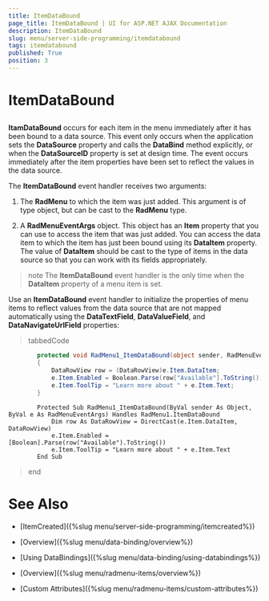 ```yaml
---
title: ItemDataBound
page_title: ItemDataBound | UI for ASP.NET AJAX Documentation
description: ItemDataBound
slug: menu/server-side-programming/itemdatabound
tags: itemdatabound
published: True
position: 3
---
```


# ItemDataBound



## 

__ItamDataBound__ occurs for each item in the menu immediately after it has been bound to a data source. This event only occurs when the application sets the __DataSource__ property and calls the __DataBind__ method explicitly, or when the __DataSourceID__ property is set at design time. The event occurs immediately after the item properties have been set to reflect the values in the data source.

The __ItemDataBound__ event handler receives two arguments:

1. The __RadMenu__ to which the item was just added. This argument is of type object, but can be cast to the __RadMenu__ type.

1. A __RadMenuEventArgs__ object. This object has an __Item__ property that you can use to access the item that was just added. You can access the data item to which the item has just been bound using its __DataItem__ property. The value of __DataItem__ should be cast to the type of items in the data source so that you can work with its fields appropriately.

>note The __ItemDataBound__ event handler is the only time when the __DataItem__ property of a menu item is set.
>


Use an __ItemDataBound__ event handler to initialize the properties of menu items to reflect values from the data source that are not mapped automatically using the __DataTextField__, __DataValueField__, and __DataNavigateUrlField__ properties:



>tabbedCode

````C#
	    protected void RadMenu1_ItemDataBound(object sender, RadMenuEventArgs e) 
	    { 
	        DataRowView row = (DataRowView)e.Item.DataItem; 
	        e.Item.Enabled = Boolean.Parse(row["Available"].ToString()); 
	        e.Item.ToolTip = "Learn more about " + e.Item.Text; 
	    }
````
````VB.NET
	    Protected Sub RadMenu1_ItemDataBound(ByVal sender As Object, ByVal e As RadMenuEventArgs) Handles RadMenu1.ItemDataBound
	        Dim row As DataRowView = DirectCast(e.Item.DataItem, DataRowView)
	        e.Item.Enabled = [Boolean].Parse(row("Available").ToString())
	        e.Item.ToolTip = "Learn more about " + e.Item.Text
	    End Sub
````
>end

# See Also

 * [ItemCreated]({%slug menu/server-side-programming/itemcreated%})

 * [Overview]({%slug menu/data-binding/overview%})

 * [Using DataBindings]({%slug menu/data-binding/using-databindings%})

 * [Overview]({%slug menu/radmenu-items/overview%})

 * [Custom Attributes]({%slug menu/radmenu-items/custom-attributes%})
